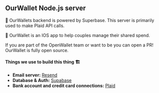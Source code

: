 ## OurWallet Node.js server

🏦 OurWallets backend is powered by Superbase. This server is primarily used to make Plaid API calls.

💙 OurWallet is an IOS app to help couples manage their shared spend.

If you are part of the OpenWallet team or want to be you can open a PR! OurWallet is fully open source.

#### Things we use to build this thing 🏗️

- **Email server:** [Resend](https://resend.com/)
- **Database & Auth:** [Supabase](https://supabase.com/)
- **Bank account and credit card connections:** [Plaid](https://plaid.com/)


